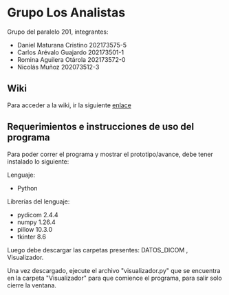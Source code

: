 # Grupo Los Analistas

Grupo del paralelo 201, integrantes:

- Daniel Maturana Cristino 202173575-5
- Carlos Arévalo Guajardo 202173501-1
- Romina Aguilera Otárola 202173572-0
- Nicolás Muñoz 202073512-3

## Wiki

Para acceder a la wiki, ir la siguiente [enlace](https://github.com/tylwerr/GRP-LosAnalistas-2024-PROYINF/wiki#wiki-grupo-losanalistas)


## Requerimientos e instrucciones de uso del programa

Para poder correr el programa y mostrar el prototipo/avance, debe tener instalado lo siguiente:

Lenguaje:
- Python 

Librerías del lenguaje:
- pydicom 2.4.4
- numpy 1.26.4
- pillow 10.3.0
- tkinter 8.6

Luego debe descargar las carpetas presentes: DATOS_DICOM , Visualizador.

Una vez descargado, ejecute el archivo "visualizador.py" que se encuentra en la carpeta "Visualizador" para que comience el programa, para salir solo cierre la ventana.
